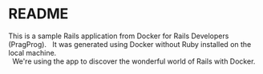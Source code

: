 # README
This is a sample Rails application from Docker for Rails Developers (PragProg).
​ 	It was generated using Docker without Ruby installed on the local machine.
​ 	
​ 	We're using the app to discover the wonderful world of Rails with Docker.
